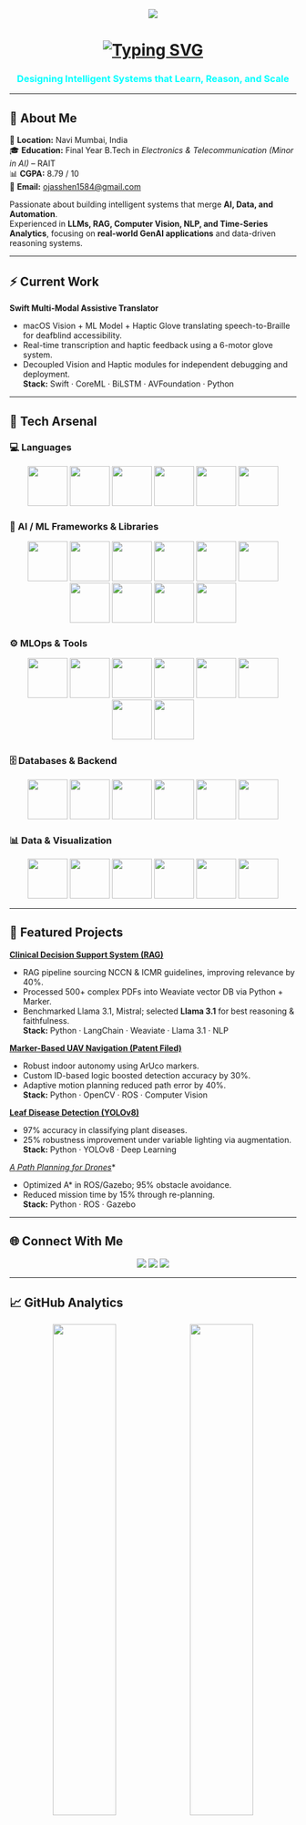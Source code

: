 <p align="center">
  <img src="https://capsule-render.vercel.app/api?type=waving&color=0:121212,100:0A0A0A&height=140&section=header&text=Ojas%20Vinay%20Shenwai&fontSize=42&fontColor=000000&animation=glitch&pattern=mesh&motion=wave" />
</p>

<h1 align="center">
  <a href="https://github.com/Ojas1584" target="_blank">
    <img src="https://readme-typing-svg.herokuapp.com?font=Fira+Code&size=30&pause=1000&color=00FFFF&center=true&vCenter=true&width=900&lines=AI+Engineer+|+Data+Scientist+|+GenAI+Practitioner" alt="Typing SVG" />
  </a>
</h1>

<h3 align="center" style="color:#00FFFF;">
  Designing Intelligent Systems that Learn, Reason, and Scale
</h3>

---

## 🧭 About Me

📍 **Location:** Navi Mumbai, India  
🎓 **Education:** Final Year B.Tech in *Electronics & Telecommunication (Minor in AI)* – RAIT  
📊 **CGPA:** 8.79 / 10  
📧 **Email:** [ojasshen1584@gmail.com](mailto:ojasshen1584@gmail.com)  

Passionate about building intelligent systems that merge **AI, Data, and Automation**.  
Experienced in **LLMs, RAG, Computer Vision, NLP, and Time-Series Analytics**, focusing on **real-world GenAI applications** and data-driven reasoning systems.

---

## ⚡ Current Work

**Swift Multi-Modal Assistive Translator**  
- macOS Vision + ML Model + Haptic Glove translating speech-to-Braille for deafblind accessibility.  
- Real-time transcription and haptic feedback using a 6-motor glove system.  
- Decoupled Vision and Haptic modules for independent debugging and deployment.  
**Stack:** Swift · CoreML · BiLSTM · AVFoundation · Python

---

## 🧠 Tech Arsenal

### 💻 Languages
<p align="center">
  <img src="https://img.shields.io/badge/Python-121212?style=for-the-badge&logo=python&logoColor=00BFFF" height="70"/>
  <img src="https://img.shields.io/badge/Java-121212?style=for-the-badge&logo=openjdk&logoColor=FF8C00" height="70"/>
  <img src="https://img.shields.io/badge/C++-121212?style=for-the-badge&logo=c%2B%2B&logoColor=FF1493" height="70"/>
  <img src="https://img.shields.io/badge/R-121212?style=for-the-badge&logo=r&logoColor=00FFFF" height="70"/>
  <img src="https://img.shields.io/badge/SQL-121212?style=for-the-badge&logo=sqlite&logoColor=39FF14" height="70"/>
  <img src="https://img.shields.io/badge/Swift-121212?style=for-the-badge&logo=swift&logoColor=FF6600" height="70"/>
</p>

### 🤖 AI / ML Frameworks & Libraries
<p align="center">
  <img src="https://img.shields.io/badge/PyTorch-121212?style=for-the-badge&logo=pytorch&logoColor=FF4500" height="70"/>
  <img src="https://img.shields.io/badge/TensorFlow-121212?style=for-the-badge&logo=tensorflow&logoColor=FFA500" height="70"/>
  <img src="https://img.shields.io/badge/Keras-121212?style=for-the-badge&logo=keras&logoColor=FF004F" height="70"/>
  <img src="https://img.shields.io/badge/Scikit--learn-121212?style=for-the-badge&logo=scikitlearn&logoColor=00FFFF" height="70"/>
  <img src="https://img.shields.io/badge/HuggingFace-121212?style=for-the-badge&logo=huggingface&logoColor=FFD700" height="70"/>
  <img src="https://img.shields.io/badge/LangChain-121212?style=for-the-badge&logo=chainlink&logoColor=00BFFF" height="70"/>
  <img src="https://img.shields.io/badge/SpaCy-121212?style=for-the-badge&logo=spacy&logoColor=00FA9A" height="70"/>
  <img src="https://img.shields.io/badge/OpenCV-121212?style=for-the-badge&logo=opencv&logoColor=39FF14" height="70"/>
  <img src="https://img.shields.io/badge/Transformers-121212?style=for-the-badge&logo=python&logoColor=FFD700" height="70"/>
  <img src="https://img.shields.io/badge/CoreML-121212?style=for-the-badge&logo=apple&logoColor=FFFFFF" height="70"/>
</p>

### ⚙️ MLOps & Tools
<p align="center">
  <img src="https://img.shields.io/badge/Docker-121212?style=for-the-badge&logo=docker&logoColor=00BFFF" height="70"/>
  <img src="https://img.shields.io/badge/MLflow-121212?style=for-the-badge&logo=mlflow&logoColor=00FFFF" height="70"/>
  <img src="https://img.shields.io/badge/FastAPI-121212?style=for-the-badge&logo=fastapi&logoColor=00FA9A" height="70"/>
  <img src="https://img.shields.io/badge/Streamlit-121212?style=for-the-badge&logo=streamlit&logoColor=FF1493" height="70"/>
  <img src="https://img.shields.io/badge/GitHub%20Actions-121212?style=for-the-badge&logo=githubactions&logoColor=00FFFF" height="70"/>
  <img src="https://img.shields.io/badge/Linux-121212?style=for-the-badge&logo=linux&logoColor=FFFFFF" height="70"/>
  <img src="https://img.shields.io/badge/Bash%20Scripting-121212?style=for-the-badge&logo=gnu-bash&logoColor=00FF7F" height="70"/>
  <img src="https://img.shields.io/badge/Vercel-121212?style=for-the-badge&logo=vercel&logoColor=FFFFFF" height="70"/>
</p>

### 🗄️ Databases & Backend
<p align="center">
  <img src="https://img.shields.io/badge/MongoDB-121212?style=for-the-badge&logo=mongodb&logoColor=00FF7F" height="70"/>
  <img src="https://img.shields.io/badge/PostgreSQL-121212?style=for-the-badge&logo=postgresql&logoColor=00BFFF" height="70"/>
  <img src="https://img.shields.io/badge/MySQL-121212?style=for-the-badge&logo=mysql&logoColor=FF8C00" height="70"/>
  <img src="https://img.shields.io/badge/Neo4j-121212?style=for-the-badge&logo=neo4j&logoColor=FF00FF" height="70"/>
  <img src="https://img.shields.io/badge/Weaviate-121212?style=for-the-badge&logo=weaviate&logoColor=00FFFF" height="70"/>
  <img src="https://img.shields.io/badge/SQLite-121212?style=for-the-badge&logo=sqlite&logoColor=00CED1" height="70"/>
</p>

### 📊 Data & Visualization
<p align="center">
  <img src="https://img.shields.io/badge/Pandas-121212?style=for-the-badge&logo=pandas&logoColor=FF1493" height="70"/>
  <img src="https://img.shields.io/badge/Numpy-121212?style=for-the-badge&logo=numpy&logoColor=00CED1" height="70"/>
  <img src="https://img.shields.io/badge/Matplotlib-121212?style=for-the-badge&logo=plotly&logoColor=39FF14" height="70"/>
  <img src="https://img.shields.io/badge/Seaborn-121212?style=for-the-badge&logo=python&logoColor=FFD700" height="70"/>
  <img src="https://img.shields.io/badge/PowerBI-121212?style=for-the-badge&logo=powerbi&logoColor=F5DE19" height="70"/>
  <img src="https://img.shields.io/badge/Jupyter-121212?style=for-the-badge&logo=jupyter&logoColor=FFA500" height="70"/>
</p>

---

## 🚀 Featured Projects

**<a href="https://github.com/Ojas1584/Clinical_Decision_Support_RAG">Clinical Decision Support System (RAG)</a>**  
- RAG pipeline sourcing NCCN & ICMR guidelines, improving relevance by 40%.  
- Processed 500+ complex PDFs into Weaviate vector DB via Python + Marker.  
- Benchmarked Llama 3.1, Mistral; selected **Llama 3.1** for best reasoning & faithfulness.  
**Stack:** Python · LangChain · Weaviate · Llama 3.1 · NLP  

**<a href="https://github.com/Ojas1584/ArucoMarkerDetectionDrone">Marker-Based UAV Navigation (Patent Filed)</a>**  
- Robust indoor autonomy using ArUco markers.  
- Custom ID-based logic boosted detection accuracy by 30%.  
- Adaptive motion planning reduced path error by 40%.  
**Stack:** Python · OpenCV · ROS · Computer Vision  

**<a href="https://github.com/Ojas1584/Leaf-Disease-Detection-YOLOv8-">Leaf Disease Detection (YOLOv8)</a>**  
- 97% accuracy in classifying plant diseases.  
- 25% robustness improvement under variable lighting via augmentation.  
**Stack:** Python · YOLOv8 · Deep Learning  

**<a href="https://github.com/Ojas1584/A_star_PathPlanningAlgorithm_Drone">A* Path Planning for Drones</a>**  
- Optimized A* in ROS/Gazebo; 95% obstacle avoidance.  
- Reduced mission time by 15% through re-planning.  
**Stack:** Python · ROS · Gazebo  

---

## 🌐 Connect With Me
<p align="center">
  <a href="mailto:ojasshen1584@gmail.com"><img src="https://img.shields.io/badge/Gmail-121212?style=for-the-badge&logo=gmail&logoColor=white"/></a>
  <a href="https://www.linkedin.com/in/ojas-s-5322a1297/"><img src="https://img.shields.io/badge/LinkedIn-121212?style=for-the-badge&logo=linkedin&logoColor=00FFFF"/></a>
  <a href="https://github.com/Ojas1584"><img src="https://img.shields.io/badge/GitHub-121212?style=for-the-badge&logo=github&logoColor=white"/></a>
</p>

---

## 📈 GitHub Analytics
<p align="center">
  <img src="https://github-readme-stats.vercel.app/api?username=Ojas1584&show_icons=true&theme=radical" width="47%" />
  <img src="https://github-readme-streak-stats.herokuapp.com/?user=Ojas1584&theme=radical" width="47%" />
</p>

---

## 💡 Fun Fact
<blockquote align="center">
  <h3 style="color:#00FFFF;">“Turning complex data into meaningful intelligence that powers human-like systems.”</h3>
</blockquote>

---

<p align="center">
  <img src="https://capsule-render.vercel.app/api?type=waving&color=0:00FFFF,100:121212&height=100&section=footer&reversal=true&animation=twinkling"/>
</p>

<p align="center">
  <img src="https://komarev.com/ghpvc/?username=Ojas1584&label=Profile%20Views&color=00FFFF&style=flat" alt="Profile views" />
  <br>
  <i>Last Updated: October 2025</i>
</p>
